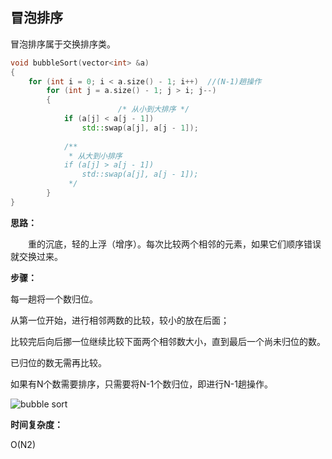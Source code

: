 ## 冒泡排序
冒泡排序属于交换排序类。
```c++
void bubbleSort(vector<int> &a)
{
    for (int i = 0; i < a.size() - 1; i++)  //(N-1)趟操作
        for (int j = a.size() - 1; j > i; j--)
        {
                        /* 从小到大排序 */
            if (a[j] < a[j - 1])
                std::swap(a[j], a[j - 1]);
                       
            /** 
             * 从大到小排序 
            if (a[j] > a[j - 1])
                std::swap(a[j], a[j - 1]);
             */
        }
}    
```
**思路：**

　　重的沉底，轻的上浮（增序）。每次比较两个相邻的元素，如果它们顺序错误就交换过来。

**步骤：**

每一趟将一个数归位。

从第一位开始，进行相邻两数的比较，较小的放在后面；

比较完后向后挪一位继续比较下面两个相邻数大小，直到最后一个尚未归位的数。

已归位的数无需再比较。

如果有N个数需要排序，只需要将N-1个数归位，即进行N-1趟操作。

![bubble sort]()

**时间复杂度：**

O(N2)